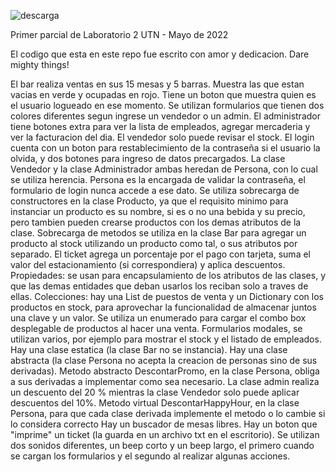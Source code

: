 ![descarga](https://user-images.githubusercontent.com/78119165/160845077-e97f5cda-6dbb-476a-8dfa-8a8420b9d798.png)

Primer parcial de Laboratorio 2 UTN - Mayo de 2022

El codigo que esta en este repo fue escrito con amor y dedicacion. Dare mighty things!

El bar realiza ventas en sus 15 mesas y 5 barras. Muestra las que estan vacias en verde y ocupadas en rojo.
Tiene un boton que muestra quien es el usuario logueado en ese momento.
Se utilizan formularios que tienen dos colores diferentes segun ingrese un vendedor o un admin.
El administrador tiene botones extra para ver la lista de empleados, agregar mercaderia y ver la facturacion del dia.
El vendedor solo puede revisar el stock.
El login cuenta con un boton para restablecimiento de la contraseña si el usuario la olvida, y dos botones para ingreso de datos precargados.
La clase Vendedor y la clase Administrador ambas heredan de Persona, con lo cual se utiliza herencia.
Persona es la encargada de validar la contraseña, el formulario de login nunca accede a ese dato.
Se utiliza sobrecarga de constructores en la clase Producto, ya que el requisito minimo para instanciar un producto es su nombre, si es o no una bebida y su precio, pero tambien pueden crearse productos con los demas atributos de la clase.
Sobrecarga de metodos se utiliza en la clase Bar para agregar un producto al stock utilizando un producto como tal, o sus atributos por separado.
El ticket agrega un porcentaje por el pago con tarjeta, suma el valor del estacionamiento (si correspondiera) y aplica descuentos.
Propiedades: se usan para encapsulamiento de los atributos de las clases, y que las demas entidades que deban usarlos los reciban solo a traves de ellas.
Colecciones: hay una List de puestos de venta y un Dictionary con los productos en stock, para aprovechar la funcionalidad de almacenar juntos una clave y un valor.
Se utiliza un enumerado para cargar el combo box desplegable de productos al hacer una venta.
Formularios modales, se utilizan varios, por ejemplo para mostrar el stock y el listado de empleados.
Hay una clase estatica (la clase Bar no se instancia).
Hay una clase abstracta (la clase Persona no acepta la creacion de personas sino de sus derivadas).
Metodo abstracto DescontarPromo, en la clase Persona, obliga a sus derivadas a implementar como sea necesario. La clase admin realiza un descuento del 20 % mientras la clase Vendedor solo puede aplicar descuentos del 10%.
Metodo virtual DescontarHappyHour, en la clase Persona, para que cada clase derivada implemente el metodo o lo cambie si lo considera correcto
Hay un buscador de mesas libres.
Hay un boton que "imprime" un ticket (la guarda en un archivo txt en el escritorio).
Se utilizan dos sonidos diferentes, un beep corto y un beep largo, el primero cuando se cargan los formularios y el segundo al realizar algunas acciones.
